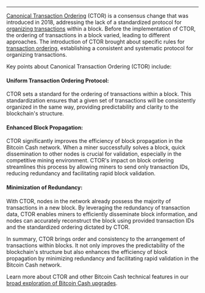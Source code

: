 ---
[Canonical Transaction Ordering](https://youtu.be/GYEZ52WVKEI?si=Gu2zt6dARMJ2gKIN) (CTOR) is a consensus change that was introduced in 2018, addressing the lack of a standardized protocol for [organizing transactions](https://upgradespecs.bitcoincashnode.org/2018-nov-upgrade/#canonical-transaction-order) within a block. Before the implementation of CTOR, the ordering of transactions in a block varied, leading to different approaches. The introduction of CTOR brought about specific rules for [transaction ordering](https://www.reddit.com/r/btc/comments/9ehll3/a_technical_dive_into_ctor/), establishing a consistent and systematic protocol for organizing transactions.

Key points about Canonical Transaction Ordering (CTOR) include:

#### Uniform Transaction Ordering Protocol: 

CTOR sets a standard for the ordering of transactions within a block. This standardization ensures that a given set of transactions will be consistently organized in the same way, providing predictability and clarity to the blockchain's structure.

#### Enhanced Block Propagation: 

CTOR significantly improves the efficiency of block propagation in the Bitcoin Cash network. When a miner successfully solves a block, quick dissemination to other nodes is crucial for validation, especially in the competitive mining environment. CTOR's impact on block ordering streamlines this process by allowing miners to send only transaction IDs, reducing redundancy and facilitating rapid block validation.

#### Minimization of Redundancy: 

With CTOR, nodes in the network already possess the majority of transactions in a new block. By leveraging the redundancy of transaction data, CTOR enables miners to efficiently disseminate block information, and nodes can accurately reconstruct the block using provided transaction IDs and the standardized ordering dictated by CTOR.

In summary, CTOR brings order and consistency to the arrangement of transactions within blocks. It not only improves the predictability of the blockchain's structure but also enhances the efficiency of block propagation by minimizing redundancy and facilitating rapid validation in the Bitcoin Cash network.

Learn more about CTOR and other Bitcoin Cash technical features in our [broad exploration of Bitcoin Cash upgrades](https://bchfaq.com/what-is-the-difference-between-bitcoin-and-bitcoin-cash-part-4/#bitcoin-cash-upgrades).
